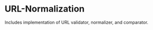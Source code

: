 URL-Normalization
=================

Includes implementation of URL validator, normalizer, and comparator.